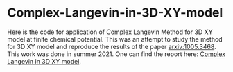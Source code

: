 # Complex-Langevin-in-3D-XY-model

Here is the code for application of Complex Langevin Method for 3D XY model at finite chemical potential. This was an attempt to study the method for 3D XY model and reproduce the results of the paper [arxiv:1005.3468](https://arxiv.org/abs/1005.3468v2). <br/>
This work was done in summer 2021. One can find the report here: [Complex Langevin in 3D XY model](https://web.iisermohali.ac.in/Faculty/anoshjoseph/internships/2021/report_2021_Nikhil_Bansal.pdf).
